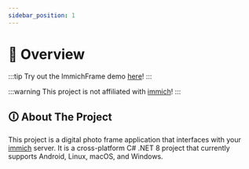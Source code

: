 ```yaml
---
sidebar_position: 1
---
```


# 🔭 Overview

:::tip 
Try out the ImmichFrame demo [here](https://demo.immichframe.online)!
:::

:::warning 
This project is not affiliated with [immich][immich-github-url]!
::: 

## 🛈 About The Project

This project is a digital photo frame application that interfaces with your [immich][immich-github-url] server. It is a cross-platform C# .NET 8 project that currently supports Android, Linux, macOS, and Windows.

<!-- MARKDOWN LINKS & IMAGES -->
<!-- https://www.markdownguide.org/basic-syntax/#reference-style-links -->

[contributors-shield]: https://img.shields.io/github/contributors/3rob3/ImmichFrame.svg?style=for-the-badge
[contributors-url]: https://github.com/3rob3/ImmichFrame/graphs/contributors
[forks-shield]: https://img.shields.io/github/forks/3rob3/ImmichFrame.svg?style=for-the-badge
[forks-url]: https://github.com/3rob3/ImmichFrame/network/members
[stars-shield]: https://img.shields.io/github/stars/3rob3/ImmichFrame.svg?style=for-the-badge
[stars-url]: https://github.com/3rob3/ImmichFrame/stargazers
[issues-shield]: https://img.shields.io/github/issues/3rob3/ImmichFrame.svg?style=for-the-badge
[issues-url]: https://github.com/3rob3/ImmichFrame/issues
[license-shield]: https://img.shields.io/github/license/3rob3/ImmichFrame.svg?style=for-the-badge
[license-url]: https://github.com/3rob3/ImmichFrame/blob/master/LICENSE.txt
[releases-url]: https://github.com/3rob3/ImmichFrame/releases/latest
[support-url]: https://discord.com/channels/979116623879368755/1217843270244372480
[openweathermap-url]: https://openweathermap.org/
[immich-github-url]: https://github.com/immich-app/immich
[immich-api-url]: https://immich.app/docs/features/command-line-interface#obtain-the-api-key